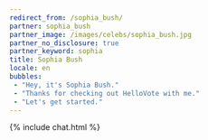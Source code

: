 ```yaml
---
redirect_from: /sophia_bush/
partner: sophia_bush
partner_image: /images/celebs/sophia_bush.jpg
partner_no_disclosure: true
partner_keyword: sophia
title: Sophia Bush
locale: en
bubbles:
 - "Hey, it's Sophia Bush."
 - "Thanks for checking out HelloVote with me."
 - "Let's get started."
---
```

{% include chat.html %}
